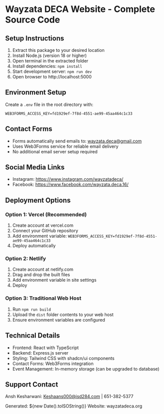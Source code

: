 # Wayzata DECA Website - Complete Source Code

## Setup Instructions
1. Extract this package to your desired location
2. Install Node.js (version 18 or higher)
3. Open terminal in the extracted folder
4. Install dependencies: `npm install`
5. Start development server: `npm run dev`
6. Open browser to http://localhost:5000

## Environment Setup
Create a `.env` file in the root directory with:
```
WEB3FORMS_ACCESS_KEY=fd1929ef-7f8d-4551-ae99-45aa464c1c33
```

## Contact Forms
- Forms automatically send emails to: wayzata.deca@gmail.com
- Uses Web3Forms service for reliable email delivery
- No additional email server setup required

## Social Media Links
- Instagram: https://www.instagram.com/wayzatadeca/
- Facebook: https://www.facebook.com/wayzata.deca.16/

## Deployment Options

### Option 1: Vercel (Recommended)
1. Create account at vercel.com
2. Connect your GitHub repository
3. Add environment variable: `WEB3FORMS_ACCESS_KEY=fd1929ef-7f8d-4551-ae99-45aa464c1c33`
4. Deploy automatically

### Option 2: Netlify
1. Create account at netlify.com
2. Drag and drop the built files
3. Add environment variable in site settings
4. Deploy

### Option 3: Traditional Web Host
1. Run `npm run build`
2. Upload the `dist` folder contents to your web host
3. Ensure environment variables are configured

## Technical Details
- Frontend: React with TypeScript
- Backend: Express.js server
- Styling: Tailwind CSS with shadcn/ui components
- Contact Forms: Web3Forms integration
- Event Management: In-memory storage (can be upgraded to database)

## Support Contact
Ansh Kesharwani: Keshaans000@isd284.com | 651-382-5377

Generated: ${new Date().toISOString()}
Website: wayzatadeca.org
